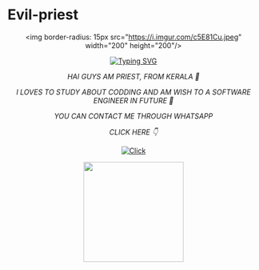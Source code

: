 # Evil-priest 
 
<div align="center">

<img border-radius: 15px src="https://i.imgur.com/c5E81Cu.jpeg" width="200" height="200"/> 
 
[![Typing SVG](https://readme-typing-svg.herokuapp.com?font=Bomber+Escort&color=F70000&size=20&lines=HAI+GUYS,+WELCOME+TO+MY+PROFILE)](https://bit.ly/3lC8I7t)
 
 
*HAI GUYS AM PRIEST, FROM KERALA 💖* 

*I LOVES TO STUDY ABOUT CODDING AND AM WISH TO A SOFTWARE ENGINEER IN FUTURE 💖*

*YOU CAN CONTACT ME THROUGH WHATSAPP* 

*CLICK HERE 👇*

<a href="http://wa.me/+919188434967"><img title="Click" src="https://img.shields.io/badge/Author-priest/Sophia?color=f7df1e&style=for-the-badge&logo=whatsapp"></a>



<div align="center">
  <img border-radius: 15px src="https://i.imgur.com/c5E81Cu.jpeg" width="200" height="200"/>
